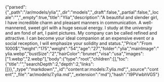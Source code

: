 {"parsed":{"_path":"/ar/models/ylia","_dir":"models","_draft":false,"_partial":false,"_locale":"","_empty":true,"title":"Ylia","description":"A beautiful and slender girl, I have incredible charm and pleasant manners in communication. A well-mannered, sweet girl with a huge sexual energy. I study at the university and am fond of art, I paint pictures. My company can be called refined and attractive. I can become your ideal companion at an expensive event or a social reception, I will emphasize your solidity and status.","Price":"From 1000$","height":"175","weight":"54","age":"27","folder":"ylia","mainImage":"ylia.webp","bustSize":"2","hairColor":"brunet","visa":"usa","images":["1.webp","2.webp"],"body":{"type":"root","children":[],"toc":{"title":"","searchDepth":2,"depth":2,"links":[]}},"_type":"markdown","_id":"content:ar:models:7.ylia.md","_source":"content","_file":"ar/models/7.ylia.md","_extension":"md"},"hash":"I9PVwbhVG5"}